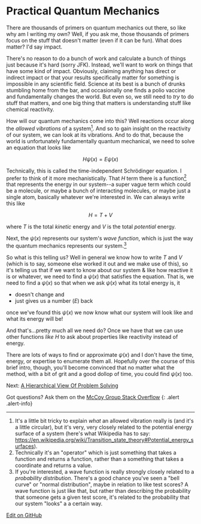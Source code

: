 # Practical Quantum Mechanics

There are thousands of primers on quantum mechanics out there, so like why am I writing my own?
Well, if you ask me, those thousands of primers focus on the stuff that doesn't matter (even if it can be fun).
What does matter? I'd say impact.

There's no reason to do a bunch of work and calculate a bunch of things just because it's hard (sorry JFK). Instead, we'll want to work on things that have some kind of impact.
Obviously, claiming anything has direct or indirect impact or that your results specifically matter for something is impossible in any scientific field. 
Science at its best is a bunch of drunks stumbling home from the bar, and occasionally one finds a polio vaccine and fundamentally changes the world.
But even so, we still need to _try_ to do stuff that matters, and one big thing that matters is understanding stuff like chemical reactivity.

How will our quantum mechanics come into this? Well reactions occur along the _allowed vibrations_ of a system[<sup>1</sup>].
And so to gain insight on the reactivity of our system, we can look at its vibrations. 
And to do that, because the world is unfortunately fundamentally quantum mechanical, we need to solve an equation that looks like

$$
H\psi(x) = E\psi(x)
$$

Technically, this is called the time-independent Schrödinger equation. I prefer to think of it more mechanistically. 
That $H$ term there is a function[<sup>2</sup>] that represents the energy in our system--a super vague term which could be a molecule, or maybe a bunch of interacting molecules, or maybe just a single atom, basically whatever we're interested in.
We can always write this like

$$
H = T + V
$$

where $T$ is the total _kinetic_ energy and $V$ is the total _potential_ energy. 

Next, the $\psi(x)$ represents our system's _wave function_, which is just the way the quantum mechanics represents our system.[<sup>3</sup>]

So what is this telling us?
Well in general we know how to write $T$ and $V$ (which is to say, someone else worked it out and we make use of this), so it's telling us that if we want to know about our system & like how reactive it is or whatever, we need to find a $\psi(x)$ that satisfies the equation.
That is, we need to find a $\psi(x)$ so that when we ask $\psi(x)$ what its total energy is, it 
* doesn't change and 
* just gives us a number ($E$) back

once we've found this $\psi(x)$ we now know what our system will look like and what its energy will be! 

And that's...pretty much all we need do? Once we have that we can use other functions _like_ $H$ to ask about properties like reactivity instead of energy.

There are lots of ways to find or approximate $\psi(x)$ and I don't have the time, energy, or expertise to enumerate them all.
Hopefully over the course of this brief intro, though, you'll become convinced that no matter what the method, with a bit of grit and a good dollop of time, you could find $\psi(x)$ too.

<span class="text-muted">Next:</span>
 [A Hierarchical View Of Problem Solving](AHierarchicalViewOfProblemSolving.md)

Got questions? Ask them on the [McCoy Group Stack Overflow](https://stackoverflow.com/c/mccoygroup/questions/ask)
{: .alert .alert-info}

---

1. <a id="fn1"></a> It's a little bit tricky to explain _what_ an allowed vibration really is (and it's a little circular), but it's very, very closely related to the potential energy surface of a system (here's what Wikipedia has to say: https://en.wikipedia.org/wiki/Transition_state_theory#Potential_energy_surfaces).
2. <a id="fn2"></a> Technically it's an "operator" which is just something that takes a function and returns a function, rather than a something that takes a coordinate and returns a value.
3. <a id="fn3"></a> If you're interested, a wave function is really strongly closely related to a _probability distribution_. There's a good chance you've seen a "bell curve" or "normal distribution", maybe in relation to like test scores? A wave function is just like that, but rather than describing the probability that someone gets a given test score, it's related to the probability that our system "looks" a a certain way.

[<sup>1</sup>]: #fn1
[<sup>2</sup>]: #fn2
[<sup>3</sup>]: #fn3


[Edit on GitHub](https://github.com/McCoyGroup/References/edit/gh-pages/References/Intro%20To%20Quantum/PracticalQuantumMechanics.md)
